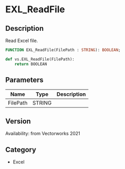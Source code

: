 # EXL_ReadFile

## Description
Read Excel file.

```pascal
FUNCTION EXL_ReadFile(FilePath : STRING): BOOLEAN;
```

```python
def vs.EXL_ReadFile(FilePath):
    return BOOLEAN
```

## Parameters
|Name|Type|Description|
|---|---|---|
|FilePath|STRING|   |

## Version
Availability: from Vectorworks 2021

## Category
* Excel


